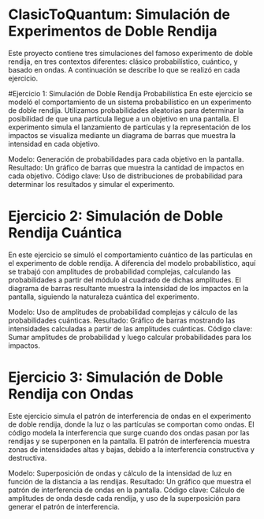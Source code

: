 # ClasicToQuantum: Simulación de Experimentos de Doble Rendija
Este proyecto contiene tres simulaciones del famoso experimento de doble rendija, en tres contextos diferentes: clásico probabilístico, cuántico, y basado en ondas. A continuación se describe lo que se realizó en cada ejercicio.

#Ejercicio 1: Simulación de Doble Rendija Probabilística
En este ejercicio se modeló el comportamiento de un sistema probabilístico en un experimento de doble rendija. Utilizamos probabilidades aleatorias para determinar la posibilidad de que una partícula llegue a un objetivo en una pantalla. El experimento simula el lanzamiento de partículas y la representación de los impactos se visualiza mediante un diagrama de barras que muestra la intensidad en cada objetivo.

Modelo: Generación de probabilidades para cada objetivo en la pantalla.
Resultado: Un gráfico de barras que muestra la cantidad de impactos en cada objetivo.
Código clave: Uso de distribuciones de probabilidad para determinar los resultados y simular el experimento.
# Ejercicio 2: Simulación de Doble Rendija Cuántica
En este ejercicio se simuló el comportamiento cuántico de las partículas en el experimento de doble rendija. A diferencia del modelo probabilístico, aquí se trabajó con amplitudes de probabilidad complejas, calculando las probabilidades a partir del módulo al cuadrado de dichas amplitudes. El diagrama de barras resultante muestra la intensidad de los impactos en la pantalla, siguiendo la naturaleza cuántica del experimento.

Modelo: Uso de amplitudes de probabilidad complejas y cálculo de las probabilidades cuánticas.
Resultado: Gráfico de barras mostrando las intensidades calculadas a partir de las amplitudes cuánticas.
Código clave: Sumar amplitudes de probabilidad y luego calcular probabilidades para los impactos.
# Ejercicio 3: Simulación de Doble Rendija con Ondas
Este ejercicio simula el patrón de interferencia de ondas en el experimento de doble rendija, donde la luz o las partículas se comportan como ondas. El código modela la interferencia que surge cuando dos ondas pasan por las rendijas y se superponen en la pantalla. El patrón de interferencia muestra zonas de intensidades altas y bajas, debido a la interferencia constructiva y destructiva.

Modelo: Superposición de ondas y cálculo de la intensidad de luz en función de la distancia a las rendijas.
Resultado: Un gráfico que muestra el patrón de interferencia de ondas en la pantalla.
Código clave: Cálculo de amplitudes de onda desde cada rendija, y uso de la superposición para generar el patrón de interferencia.
